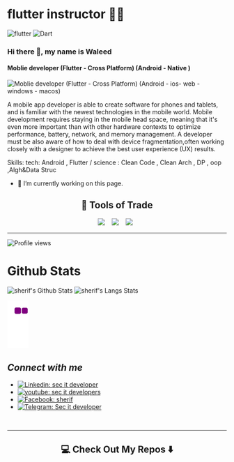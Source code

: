 # flutter instructor ✍🏻

![flutter](https://img.shields.io/badge/Flutter-Framework-green?logo=flutter)
![Dart](https://img.shields.io/badge/Dart-Language-blue?logo=dart)


### Hi there 👋, my name is Waleed 
#### Moblie developer (Flutter - Cross Platform) (Android - Native )
![Moblie developer (Flutter - Cross Platform) (Android - ios- web - windows - macos)](sherif.jpg)

A mobile app developer is able to create software for phones and tablets, and is familiar with the newest technologies in the mobile world. Mobile development requires staying in the mobile head space, meaning that it's even more important than with other hardware contexts to optimize performance, battery, network, and memory management. A developer must be also aware of how to deal with device fragmentation,often working closely with a designer to achieve the best user experience (UX) results.

Skills: tech: Android , Flutter / science : Clean Code , Clean Arch , DP , oop ,Algh&Data Struc 

- 🔭 I’m currently working on this page. 

<h2 align="center"> 🔭 Tools of Trade</h2>
<p align="center">
  <img src="https://img.shields.io/badge/Flutter-%2302569B.svg?style=for-the-badge&logo=Flutter&logoColor=white" />&nbsp;&nbsp;&nbsp;
  <img src="https://img.shields.io/badge/unity-%23000000.svg?style=for-the-badge&logo=unity&logoColor=white" />&nbsp;&nbsp;&nbsp;
  <img src="https://img.shields.io/badge/Android-3DDC84?style=for-the-badge&logo=android&logoColor=white" />&nbsp;&nbsp;

<hr>
</p>


![Profile views](https://gpvc.arturio.dev/itsherifAhmed)  

# Github Stats

<img alt="sherif's Github Stats" src="https://github-readme-stats.vercel.app/api?username=itsherifahmed&show_icons=true&hide_border=true&theme=vue-dark" />

<img alt="sherif's Langs Stats" src="https://github-readme-stats.vercel.app/api/top-langs/?username=itsherifahmed&hide_border=true&theme=vue-dark" />




![snake gif](https://github.com/itsherifahmed/itsherifahmed/blob/output/github-contribution-grid-snake.gif)

## *Connect with me*

* [![Linkedin: sec it developer](https://img.shields.io/badge/-secitDeveloper-blue?style=social&logo=Linkedin&link=https://www.linkedin.com/in/sec-it-developer-653a73238)](https://www.linkedin.com/in/sec-it-developer-653a73238)
* [![youtube: sec it developers](https://img.shields.io/badge/-secItDevelopers-blue?style=social&logo=Youtube&link=https://youtube.com/c/SecitDevelopers)](https://youtube.com/c/SecitDevelopers)
* [![Facebook: sherif](https://img.shields.io/badge/-sherif-blue?style=social&logo=Facebook&link=https://www.facebook.com/devsherif/)](https://www.facebook.com/devsherif)
* [![Telegram: Sec it developer](https://img.shields.io/badge/-secItDeveloper-blue?style=social&logo=Telegram&link=https://t.me/Sec_it_developers)](https://t.me/Sec_it_developers)
<br>
<hr>

<h2  align="center">💻 Check Out My Repos ⬇️ </h2>
